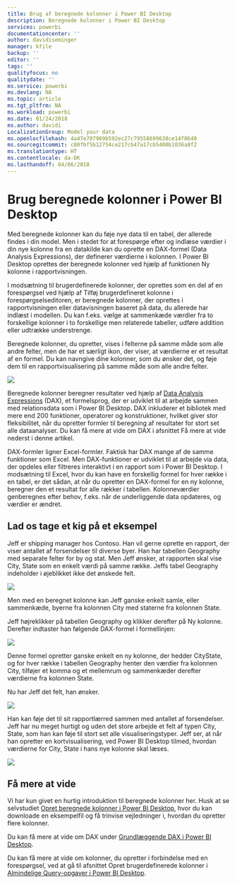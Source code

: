 ```yaml
---
title: Brug af beregnede kolonner i Power BI Desktop
description: Beregnede kolonner i Power BI Desktop
services: powerbi
documentationcenter: ''
author: davidiseminger
manager: kfile
backup: ''
editor: ''
tags: ''
qualityfocus: no
qualitydate: ''
ms.service: powerbi
ms.devlang: NA
ms.topic: article
ms.tgt_pltfrm: NA
ms.workload: powerbi
ms.date: 01/24/2018
ms.author: davidi
LocalizationGroup: Model your data
ms.openlocfilehash: 4a47e707969b592ec27c79558699638ce14f8640
ms.sourcegitcommit: c80fbf5b12754ce217cb47a17cb5400b1036a8f2
ms.translationtype: HT
ms.contentlocale: da-DK
ms.lasthandoff: 04/06/2018
---
```

# <a name="using-calculated-columns-in-power-bi-desktop"></a>Brug beregnede kolonner i Power BI Desktop
Med beregnede kolonner kan du føje nye data til en tabel, der allerede findes i din model. Men i stedet for at forespørge efter og indlæse værdier i din nye kolonne fra en datakilde kan du oprette en DAX-formel (Data Analysis Expressions), der definerer værdierne i kolonnen. I Power BI Desktop oprettes der beregnede kolonner ved hjælp af funktionen Ny kolonne i rapportvisningen.

I modsætning til brugerdefinerede kolonner, der oprettes som en del af en forespørgsel ved hjælp af Tilføj brugerdefineret kolonne i forespørgselseditoren, er beregnede kolonner, der oprettes i rapportvisningen eller datavisningen baseret på data, du allerede har indlæst i modellen. Du kan f.eks. vælge at sammenkæde værdier fra to forskellige kolonner i to forskellige men relaterede tabeller, udføre addition eller udtrække understrenge.

Beregnede kolonner, du opretter, vises i felterne på samme måde som alle andre felter, men de har et særligt ikon, der viser, at værdierne er et resultat af en formel. Du kan navngive dine kolonner, som du ønsker det, og føje dem til en rapportvisualisering på samme måde som alle andre felter.

![](media/desktop-calculated-columns/calccolinpbid_fields.png)

Beregnede kolonner beregner resultater ved hjælp af [Data Analysis Expressions](https://msdn.microsoft.com/library/gg413422.aspx) (DAX), et formelsprog, der er udviklet til at arbejde sammen med relationsdata som i Power BI Desktop. DAX inkluderer et bibliotek med mere end 200 funktioner, operatorer og konstruktioner, hvilket giver stor fleksibilitet, når du opretter formler til beregning af resultater for stort set alle dataanalyser. Du kan få mere at vide om DAX i afsnittet Få mere at vide nederst i denne artikel.

DAX-formler ligner Excel-formler. Faktisk har DAX mange af de samme funktioner som Excel. Men DAX-funktioner er udviklet til at arbejde via data, der opdeles eller filtreres interaktivt i en rapport som i Power BI Desktop. I modsætning til Excel, hvor du kan have en forskellig formel for hver række i en tabel, er det sådan, at når du opretter en DAX-formel for en ny kolonne, beregner den et resultat for alle rækker i tabellen. Kolonneværdier genberegnes efter behov, f.eks. når de underliggende data opdateres, og værdier er ændret.

## <a name="lets-look-at-an-example"></a>Lad os tage et kig på et eksempel
Jeff er shipping manager hos Contoso. Han vil gerne oprette en rapport, der viser antallet af forsendelser til diverse byer. Han har tabellen Geography med separate felter for by og stat. Men Jeff ønsker, at rapporten skal vise City, State som en enkelt værdi på samme række. Jeffs tabel Geography indeholder i øjeblikket ikke det ønskede felt.

![](media/desktop-calculated-columns/calccolinpbid_cityandstatefields.png)

Men med en beregnet kolonne kan Jeff ganske enkelt samle, eller sammenkæde, byerne fra kolonnen City med staterne fra kolonnen State.

Jeff højreklikker på tabellen Geography og klikker derefter på Ny kolonne. Derefter indtaster han følgende DAX-formel i formellinjen:

![](media/desktop-calculated-columns/calccolinpbid_formula.png)

Denne formel opretter ganske enkelt en ny kolonne, der hedder CityState, og for hver række i tabellen Geography henter den værdier fra kolonnen City, tilføjer et komma og et mellemrum og sammenkæder derefter værdierne fra kolonnen State.

Nu har Jeff det felt, han ønsker.

![](media/desktop-calculated-columns/calccolinpbid_citystatefield.png)

Han kan føje det til sit rapportlærred sammen med antallet af forsendelser. Jeff har nu meget hurtigt og uden det store arbejde et felt af typen City, State, som han kan føje til stort set alle visualiseringstyper. Jeff ser, at når han opretter en kortvisualisering, ved Power BI Desktop tilmed, hvordan værdierne for City, State i hans nye kolonne skal læses.

![](media/desktop-calculated-columns/calccolinpbid_citystatemap.png)

## <a name="learn-more"></a>Få mere at vide
Vi har kun givet en hurtig introduktion til beregnede kolonner her. Husk at se selvstudiet [Opret beregnede kolonner i Power BI Desktop](desktop-tutorial-create-calculated-columns.md), hvor du kan downloade en eksempelfil og få trinvise vejledninger i, hvordan du opretter flere kolonner. 

Du kan få mere at vide om DAX under [Grundlæggende DAX i Power BI Desktop](desktop-quickstart-learn-dax-basics.md).

Du kan få mere at vide om kolonner, du opretter i forbindelse med en forespørgsel, ved at gå til afsnittet Opret brugerdefinerede kolonner i [Almindelige Query-opgaver i Power BI Desktop](desktop-common-query-tasks.md).  

